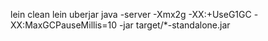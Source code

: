 lein clean
lein uberjar
java -server -Xmx2g -XX:+UseG1GC -XX:MaxGCPauseMillis=10 -jar target/*-standalone.jar
